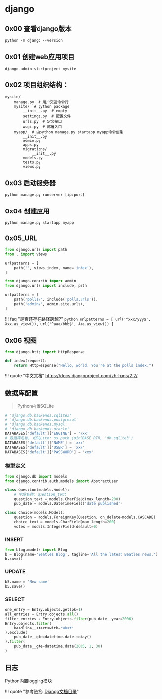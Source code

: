 # django

## 0x00 查看django版本

`python -m django --version`

## 0x01 创建web应用项目

`django-admin startproject mysite`

## 0x02 项目组织结构：

```
mysite/
    manage.py  # 用户交互命令行
    mysite/  # python package
        __init__.py  # empty
        settings.py  # 配置文件
        urls.py  # 定义接口
        wsgi.py  # 部署入口
    myapp/  # 由python manage.py startapp myapp命令创建
        __init__.py
        admin.py
        apps.py
        migrations/
            __init__.py
        models.py
        tests.py
        views.py
```

## 0x03 启动服务器

`python manage.py runserver [ip:port]`

## 0x04 创建应用

`python manage.py startapp myapp`

## 0x05_URL

```python tab="创建myapp/urls.py"
from django.urls import path
from . import views

urlpatterns = [
    path('', views.index, name='index'),
]
```

```python tab="include到服务器"
from django.contrib import admin
from django.urls import include, path

urlpatterns = [
    path('polls/', include('polls.urls')),
    path('admin/', admin.site.urls),
]
```

!!! faq "是否还存在路径跨越?"
    ```python
    urlpatterns = [
        url('^xxx/yyy$', Xxx.as_view()),
        url('^aaa/bbb$', Aaa.as_view())
    ]
    ```

## 0x06 视图

```python
from django.http import HttpResponse

def index(request):
    return HttpResponse("Hello, world. You're at the polls index.")
```


!!! quote "中文文档"
    <https://docs.djangoproject.com/zh-hans/2.2/>


## 数据库配置

> Python内置SQLite

```python tab="mysite/settings.py"
# 'django.db.backends.sqlite3'
# 'django.db.backends.postgresql'
# 'django.db.backends.mysql'
# 'django.db.backends.oracle'
DATABASES['default']['ENGINE'] = 'xxx'
# 数据库名称, 如SQLite: os.path.join(BASE_DIR, 'db.sqlite3')
DATABASES['default']['NAME'] = 'xxx'
DATABASES['default']['USER'] = 'xxx'
DATABASES['default']['PASSWORD'] = 'xxx'
```

### 模型定义

```python tab="mysite/models.py"
from django.db import models
from django.contrib.auth.models import AbstractUser

class Question(models.Model):
    # 字段名称: question_text
    question_text = models.CharField(max_length=200)
    pub_date = models.DateTimeField('date published')

class Choice(models.Model):
    question = models.ForeignKey(Question, on_delete=models.CASCADE)
    choice_text = models.CharField(max_length=200)
    votes = models.IntegerField(default=0)
```

### INSERT

```python
from blog.models import Blog
b = Blog(name='Beatles Blog', tagline='All the latest Beatles news.')
b.save()
```

### UPDATE

```python
b5.name = 'New name'
b5.save()
```

### SELECT

```python
one_entry = Entry.objects.get(pk=1)
all_entries = Entry.objects.all()
filter_entries = Entry.objects.filter(pub_date__year=2006)
Entry.objects.filter(
    headline__startswith='What'
).exclude(
    pub_date__gte=datetime.date.today()
).filter(
    pub_date__gte=datetime.date(2005, 1, 30)
)
```

## 日志

Python内置logging模块


!!! quote "参考链接: [Django文档目录](https://docs.djangoproject.com/zh-hans/3.0/contents/)"
